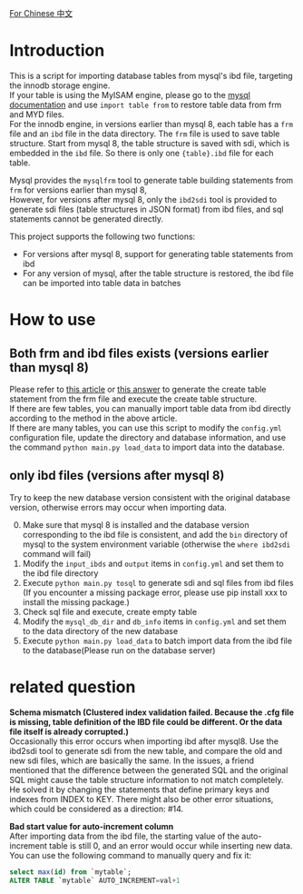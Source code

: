 [For Chinese 中文](readme.cn.md)

# Introduction
This is a script for importing database tables from mysql's ibd file, targeting the innodb storage engine.  
If your table is using the MyISAM engine, please go to the [mysql documentation](https://dev.mysql.com/doc/refman/8.0/en/import-table.html) and use `import table from` to restore table data from frm and MYD files.  
For the innodb engine, in versions earlier than mysql 8, each table has a `frm` file and an `ibd` file in the data directory. The `frm` file is used to save table structure. 
Start from mysql 8, the table structure is saved with sdi, which is embedded in the `ibd` file. So there is only one `{table}.ibd` file for each table.  

Mysql provides the `mysqlfrm` tool to generate table building statements from `frm` for versions earlier than mysql 8,  
However, for versions after mysql 8, only the `ibd2sdi` tool is provided to generate sdi files (table structures in JSON format) from ibd files, and sql statements cannot be generated directly.  

This project supports the following two functions:
* For versions after mysql 8, support for generating table statements from ibd
* For any version of mysql, after the table structure is restored, the ibd file can be imported into table data in batches

# How to use
## Both frm and ibd files exists (versions earlier than mysql 8)
Please refer to [this article](https://jamesingold.com/restoring-mysql-database-frm-ibd) or [this answer](https://dba.stackexchange.com/a/71785) to generate the create table statement from the frm file and execute the create table structure.   
If there are few tables, you can manually import table data from ibd directly according to the method in the above article.   
If there are many tables, you can use this script to modify the `config.yml` configuration file, update the directory and database information, and use the command `python main.py load_data` to import data into the database.

## only ibd files (versions after mysql 8)
Try to keep the new database version consistent with the original database version, otherwise errors may occur when importing data.

0. Make sure that mysql 8 is installed and the database version corresponding to the ibd file is consistent, and add the `bin` directory of mysql to the system environment variable (otherwise the `where ibd2sdi` command will fail)
1. Modify the `input_ibds` and `output` items in `config.yml` and set them to the ibd file directory
2. Execute `python main.py tosql` to generate sdi and sql files from ibd files (If you encounter a missing package error, please use pip install xxx to install the missing package.)
3. Check sql file and execute, create empty table
4. Modify the `mysql_db_dir` and `db_info` items in `config.yml` and set them to the data directory of the new database
5. Execute `python main.py load_data` to batch import data from the ibd file to the database(Please run on the database server)

# related question
**Schema mismatch (Clustered index validation failed. Because the .cfg file is missing, table definition of the IBD file could be different. Or the data file itself is already corrupted.)**  
Occasionally this error occurs when importing ibd after mysql8. Use the ibd2sdi tool to generate sdi from the new table, and compare the old and new sdi files, which are basically the same. In the issues, a friend mentioned that the difference between the generated SQL and the original SQL might cause the table structure information to not match completely. He solved it by changing the statements that define primary keys and indexes from INDEX to KEY. There might also be other error situations, which could be considered as a direction: #14.

**Bad start value for auto-increment column**  
After importing data from the ibd file, the starting value of the auto-increment table is still 0, and an error would occur while inserting new data. You can use the following command to manually query and fix it:  
```sql
select max(id) from `mytable`;
ALTER TABLE `mytable` AUTO_INCREMENT=val+1
```
